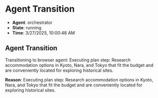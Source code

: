 # Agent Transition

- **Agent**: orchestrator
- **State**: running
- **Time**: 3/27/2025, 10:00:48 AM

## Agent Transition

Transitioning to browser agent: Executing plan step: Research accommodation options in Kyoto, Nara, and Tokyo that fit the budget and are conveniently located for exploring historical sites.

**Reason**: Executing plan step: Research accommodation options in Kyoto, Nara, and Tokyo that fit the budget and are conveniently located for exploring historical sites.


